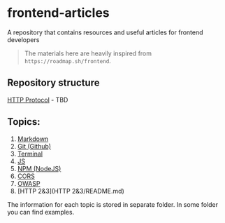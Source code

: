 # frontend-articles
A repository that contains resources and useful articles for frontend developers

> The materials here are heavily inspired from `https://roadmap.sh/frontend`.

## Repository structure

[HTTP Protocol](./articles/http/README.md) - TBD


## Topics:
1. [Markdown](markdown/README.md)
1. [Git (Github)](git/README.md)
1. [Terminal](terminal/README.md)
1. [JS](js/README.md)
1. [NPM (NodeJS)](git/README.md)
1. [CORS](CORS/README.md)
1. [OWASP](OWASP/README.md)
1. [HTTP 2&3](HTTP 2&3/README.md)

The information for each topic is stored in separate folder. In some folder you can find examples.
